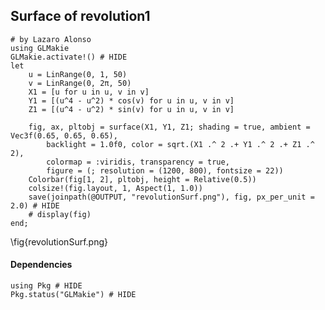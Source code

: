 <!--This file was generated, do not modify it.-->
## Surface of revolution1

````julia:ex1
# by Lazaro Alonso
using GLMakie
GLMakie.activate!() # HIDE
let
    u = LinRange(0, 1, 50)
    v = LinRange(0, 2π, 50)
    X1 = [u for u in u, v in v]
    Y1 = [(u^4 - u^2) * cos(v) for u in u, v in v]
    Z1 = [(u^4 - u^2) * sin(v) for u in u, v in v]

    fig, ax, pltobj = surface(X1, Y1, Z1; shading = true, ambient = Vec3f(0.65, 0.65, 0.65),
        backlight = 1.0f0, color = sqrt.(X1 .^ 2 .+ Y1 .^ 2 .+ Z1 .^ 2),
        colormap = :viridis, transparency = true,
        figure = (; resolution = (1200, 800), fontsize = 22))
    Colorbar(fig[1, 2], pltobj, height = Relative(0.5))
    colsize!(fig.layout, 1, Aspect(1, 1.0))
    save(joinpath(@OUTPUT, "revolutionSurf.png"), fig, px_per_unit = 2.0) # HIDE
    # display(fig)
end;
````

\fig{revolutionSurf.png}

#### Dependencies

````julia:ex2
using Pkg # HIDE
Pkg.status("GLMakie") # HIDE
````

